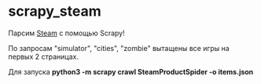 # scrapy_steam

Парсим [Steam](https://store.steampowered.com/) с помощью Scrapy!

По запросам "simulator", "cities", "zombie" вытащены все игры на первых 2 страницах.

Для запуска **python3 -m scrapy crawl SteamProductSpider -o items.json** 